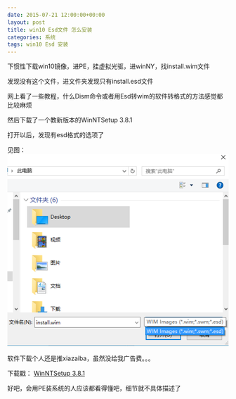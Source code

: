 ```yaml
---
date: 2015-07-21 12:00:00+00:00
layout: post
title: win10 Esd文件 怎么安装
categories: 系统
tags: win10 Esd 安装
---
```


下惯性下载win10镜像，进PE，挂虚拟光驱，进winNY，找install.wim文件

发现没有这个文件，进文件夹发现只有install.esd文件

网上看了一些教程，什么Dism命令或者用Esd转wim的软件转格式的方法感觉都比较麻烦

然后下载了一个教新版本的WinNTSetup 3.8.1

打开以后，发现有esd格式的选项了

见图：
 ![](/photos/esd.png)

软件下载个人还是推xiazaiba，虽然没给我广告费。。。

下载戳：
[WinNTSetup 3.8.1](http://www.xiazaiba.com/html/23503.html)

好吧，会用PE装系统的人应该都看得懂吧，细节就不具体描述了